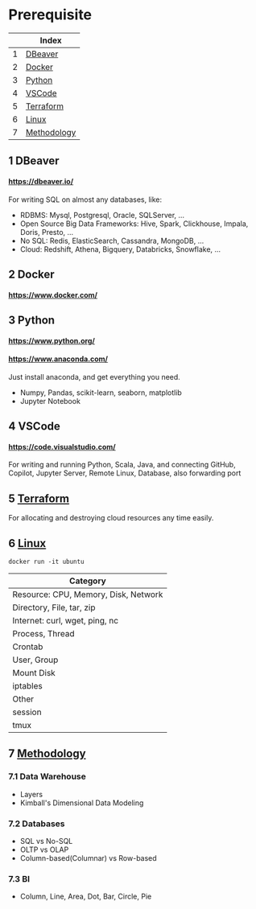 # Prerequisite

| |Index|
|---|---|
|1|[DBeaver](#dbeaver)|
|2|[Docker](#docker)|
|3|[Python](#python)|
|4|[VSCode](#vscode)|
|5|[Terraform](#terraform)|
|6|[Linux](#linux)|
|7|[Methodology](#methodology)|


## 1 <a id='dbeaver'></a>DBeaver
#### https://dbeaver.io/
For writing SQL on almost any databases, like:
- RDBMS: Mysql, Postgresql, Oracle, SQLServer, ...
- Open Source Big Data Frameworks: Hive, Spark, Clickhouse, Impala, Doris, Presto, ...
- No SQL: Redis, ElasticSearch, Cassandra, MongoDB, ...
- Cloud: Redshift, Athena, Bigquery, Databricks, Snowflake, ...

## 2 <a id='docker'></a>Docker
#### https://www.docker.com/
  
## 3 <a id='python'></a>Python
#### https://www.python.org/
#### https://www.anaconda.com/
Just install anaconda, and get everything you need.
- Numpy, Pandas, scikit-learn, seaborn, matplotlib
- Jupyter Notebook

## 4 <a id='vscode'></a>VSCode
#### https://code.visualstudio.com/
For writing and running Python, Scala, Java, and connecting GitHub, Copilot, Jupyter Server, Remote Linux, Database, also forwarding port 

## 5 <a id='terraform' href='https://github.com/barneywill/bigdata_demo/blob/main/Prerequisite/terraform'>Terraform</a>
For allocating and destroying cloud resources any time easily.

## 6 <a id='linux' href='https://github.com/barneywill/bigdata_demo/blob/main/Prerequisite/linux.md'>Linux</a>

```
docker run -it ubuntu
```

|Category|
|---|
|Resource: CPU, Memory, Disk, Network|
|Directory, File, tar, zip|
|Internet: curl, wget, ping, nc|
|Process, Thread|
|Crontab|
|User, Group|
|Mount Disk|
|iptables|
|Other|
|session|
|tmux|

## 7 <a id='methodology' href='https://github.com/barneywill/bigdata_demo/blob/main/Prerequisite/methodology.md'>Methodology</a>

### 7.1 Data Warehouse
- Layers
- Kimball's Dimensional Data Modeling

### 7.2 Databases
- SQL vs No-SQL
- OLTP vs OLAP
- Column-based(Columnar) vs Row-based

### 7.3 BI
- Column, Line, Area, Dot, Bar, Circle, Pie